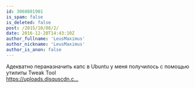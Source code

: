 ```yaml
---
id: 3060881901
is_spam: false
is_deleted: false
post: /2015/10/08/2/
date: 2016-12-20T14:43:10Z
author_fullname: 'LeusMaximus'
author_nickname: 'LeusMaximus'
author_is_anon: false
---
```


<p>Адекватно пераназначить капс в Ubuntu у меня получилось с помощью утилиты Tweak Tool<br> <a href="https://uploads.disquscdn.com/images/b7fe155ef8a129a66ea3bec308ccbc0798be4fbf6b0ceeaa9ee197fb07f9f2d0.png" rel="nofollow noopener" title="https://uploads.disquscdn.com/images/b7fe155ef8a129a66ea3bec308ccbc0798be4fbf6b0ceeaa9ee197fb07f9f2d0.png">https://uploads.disquscdn.c...</a></p>
